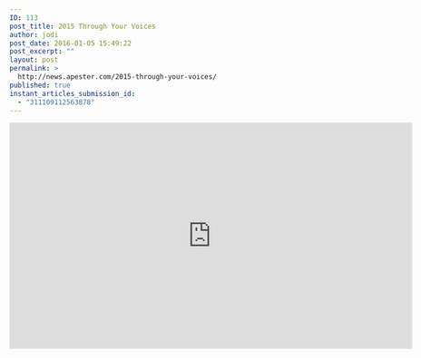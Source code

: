 ```yaml
---
ID: 113
post_title: 2015 Through Your Voices
author: jodi
post_date: 2016-01-05 15:49:22
post_excerpt: ""
layout: post
permalink: >
  http://news.apester.com/2015-through-your-voices/
published: true
instant_articles_submission_id:
  - "311109112563878"
---
```

<div class="youtube-wrapper">
<iframe width="710" height="399" src="https://www.youtube.com/embed/qDcE6HtWix0?rel=0" frameborder="0" allowfullscreen></iframe>
</div>